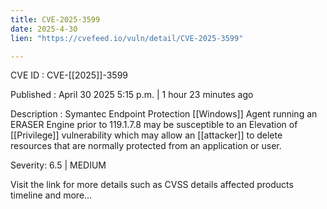 ```yaml
---
title: CVE-2025-3599
date: 2025-4-30
lien: "https://cvefeed.io/vuln/detail/CVE-2025-3599"

---
```


CVE ID : CVE-[[2025]]-3599

Published :  April 30
2025
5:15 p.m. | 1 hour
23 minutes ago

Description : Symantec Endpoint Protection  [[Windows]] Agent
running an ERASER Engine prior to 119.1.7.8
may be susceptible to an Elevation of  [[Privilege]] vulnerability
which may allow an  [[attacker]] to delete resources that are normally protected from an application or user.

Severity: 6.5 | MEDIUM

Visit the link for more details
such as CVSS details
affected products
timeline
and more...

